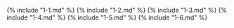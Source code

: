 {% include "1-1.md" %}
 {% include "1-2.md" %}
 {% include "1-3.md" %}
 {% include "1-4.md" %}
 {% include "1-5.md" %}
 {% include "1-6.md" %}